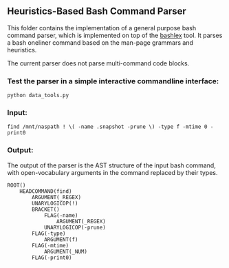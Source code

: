 ## Heuristics-Based Bash Command Parser

This folder contains the implementation of a general purpose bash command parser, which is implemented on top of the [bashlex](https://github.com/idank/bashlex) tool. It parses a bash oneliner command based on the man-page grammars and heuristics.

The current parser does not parse multi-command code blocks.

### Test the parser in a simple interactive commandline interface:

```
python data_tools.py
```

### Input: 
```
find /mnt/naspath ! \( -name .snapshot -prune \) -type f -mtime 0 -print0
```

### Output:
The output of the parser is the AST structure of the input bash command, with open-vocabulary arguments in the command replaced by their types.
```
ROOT()
    HEADCOMMAND(find)
        ARGUMENT(_REGEX)
        UNARYLOGICOP(!)
        BRACKET()
            FLAG(-name)
                ARGUMENT(_REGEX)
            UNARYLOGICOP(-prune)
        FLAG(-type)
            ARGUMENT(f)
        FLAG(-mtime)
            ARGUMENT(_NUM)
        FLAG(-print0)
 ```
